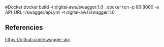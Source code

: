 #Docker
docker build  -t digital-aws/swagger:1.0 .
docker run -p 80:8080 -e API_URL=/swagger/api.yml  -t digital-aws/swagger:1.0

## Referencies
https://github.com/swagger-api
